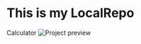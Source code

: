 # This is my LocalRepo
Calculator
![Project preview](https://github.com/user-attachments/assets/3318dcc3-4bf2-4ece-bf00-b6e2de506d4a)
